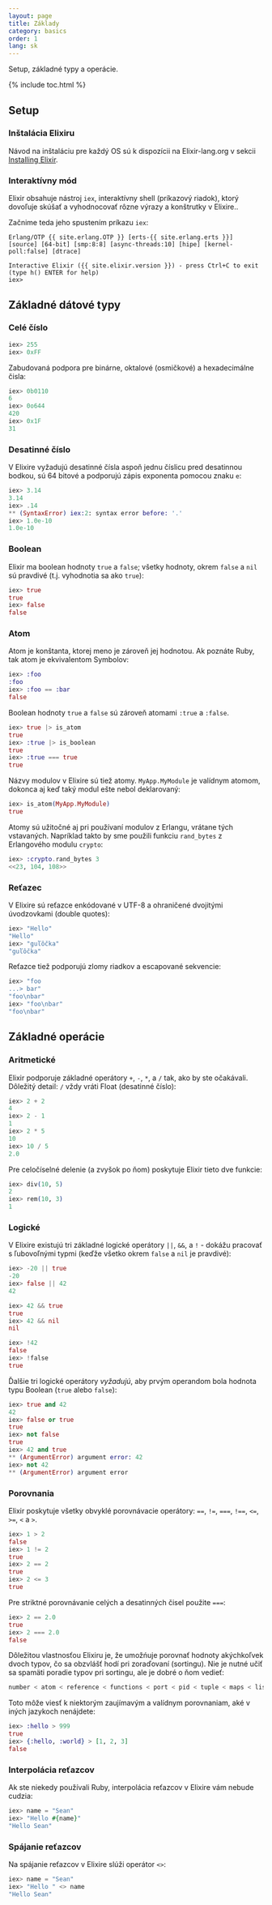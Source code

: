 ```yaml
---
layout: page
title: Základy
category: basics
order: 1
lang: sk
---
```


Setup, základné typy a operácie.

{% include toc.html %}

## Setup

### Inštalácia Elixiru

Návod na inštaláciu pre každý OS sú k dispozícii na Elixir-lang.org v sekcii [Installing Elixir](http://elixir-lang.org/install.html).

### Interaktívny mód

Elixir obsahuje nástroj `iex`, interaktívny shell (príkazový riadok), ktorý dovoľuje skúšať a vyhodnocovať rôzne výrazy a konštrutky v Elixire..

Začnime teda jeho spustením príkazu `iex`:

	Erlang/OTP {{ site.erlang.OTP }} [erts-{{ site.erlang.erts }}] [source] [64-bit] [smp:8:8] [async-threads:10] [hipe] [kernel-poll:false] [dtrace]

	Interactive Elixir ({{ site.elixir.version }}) - press Ctrl+C to exit (type h() ENTER for help)
	iex>

## Základné dátové typy

### Celé číslo

```elixir
iex> 255
iex> 0xFF
```

Zabudovaná podpora pre binárne, oktalové (osmičkové) a hexadecimálne čisla:

```elixir
iex> 0b0110
6
iex> 0o644
420
iex> 0x1F
31
```

### Desatinné číslo

V Elixire vyžadujú desatinné čísla aspoň jednu číslicu pred desatinnou bodkou, sú 64 bitové a podporujú zápis exponenta pomocou znaku `e`:

```elixir
iex> 3.14
3.14
iex> .14
** (SyntaxError) iex:2: syntax error before: '.'
iex> 1.0e-10
1.0e-10
```


### Boolean

Elixir ma boolean hodnoty `true` a `false`; všetky hodnoty, okrem `false` a `nil` sú pravdivé (t.j. vyhodnotia sa ako `true`):

```elixir
iex> true
true
iex> false
false
```

### Atom

Atom je konštanta, ktorej meno je zároveň jej hodnotou. Ak poznáte Ruby, tak atom je ekvivalentom Symbolov:

```elixir
iex> :foo
:foo
iex> :foo == :bar
false
```

Boolean hodnoty `true` a `false` sú zároveň atomami `:true` a `:false`.

```elixir
iex> true |> is_atom
true
iex> :true |> is_boolean
true
iex> :true === true
true
```

Názvy modulov v Elixire sú tiež atomy. `MyApp.MyModule` je valídnym atomom, dokonca aj keď taký modul ešte nebol deklarovaný:

```elixir
iex> is_atom(MyApp.MyModule)
true
```

Atomy sú užitočné aj pri používaní modulov z Erlangu, vrátane tých vstavaných. Napríklad takto by sme použili funkciu `rand_bytes` z Erlangového modulu `crypto`:

```elixir
iex> :crypto.rand_bytes 3
<<23, 104, 108>>
```

### Reťazec

V Elixire sú reťazce enkódované v UTF-8 a ohraničené dvojitými úvodzovkami (double quotes):

```elixir
iex> "Hello"
"Hello"
iex> "guľôčka"
"guľôčka"
```

Reťazce tiež podporujú zlomy riadkov a escapované sekvencie:

```elixir
iex> "foo
...> bar"
"foo\nbar"
iex> "foo\nbar"
"foo\nbar"
```

## Základné operácie

### Aritmetické

Elixir podporuje základné operátory `+`, `-`, `*`, a `/` tak, ako by ste očakávali. Dôležitý detail: `/` vždy vráti Float (desatinné číslo):

```elixir
iex> 2 + 2
4
iex> 2 - 1
1
iex> 2 * 5
10
iex> 10 / 5
2.0
```

Pre celočíselné delenie (a zvyšok po ňom) poskytuje Elixir tieto dve funkcie:

```elixir
iex> div(10, 5)
2
iex> rem(10, 3)
1
```

### Logické

V Elixire existujú tri základné logické operátory `||`, `&&`, a `!` - dokážu pracovať s ľubovoľnými typmi (keďže všetko okrem `false` a `nil` je pravdivé):

```elixir
iex> -20 || true
-20
iex> false || 42
42

iex> 42 && true
true
iex> 42 && nil
nil

iex> !42
false
iex> !false
true
```

Ďalšie tri logické operátory _vyžadujú_, aby prvým operandom bola hodnota typu Boolean (`true` alebo `false`):

```elixir
iex> true and 42
42
iex> false or true
true
iex> not false
true
iex> 42 and true
** (ArgumentError) argument error: 42
iex> not 42
** (ArgumentError) argument error
```

### Porovnania

Elixir poskytuje všetky obvyklé porovnávacie operátory: `==`, `!=`, `===`, `!==`, `<=`, `>=`, `<` a `>`.

```elixir
iex> 1 > 2
false
iex> 1 != 2
true
iex> 2 == 2
true
iex> 2 <= 3
true
```

Pre striktné porovnávanie celých a desatinných čisel použite `===`:

```elixir
iex> 2 == 2.0
true
iex> 2 === 2.0
false
```

Dôležitou vlastnosťou Elixiru je, že umožńuje porovnať hodnoty akýchkoľvek dvoch typov, čo sa obzvlášť hodí pri zoraďovaní (sortingu). Nie je nutné učiť sa spamäti poradie typov pri sortingu, ale je dobré o ňom vedieť:

```elixir
number < atom < reference < functions < port < pid < tuple < maps < list < bitstring
```

Toto môže viesť k niektorým zaujímavým a valídnym porovnaniam, aké v iných jazykoch nenájdete:

```elixir
iex> :hello > 999
true
iex> {:hello, :world} > [1, 2, 3]
false
```

### Interpolácia reťazcov

Ak ste niekedy používali Ruby, interpolácia reťazcov v Elixire vám nebude cudzia:

```elixir
iex> name = "Sean"
iex> "Hello #{name}"
"Hello Sean"
```

### Spájanie reťazcov

Na spájanie reťazcov v Elixire slúži operátor `<>`:

```elixir
iex> name = "Sean"
iex> "Hello " <> name
"Hello Sean"
```

